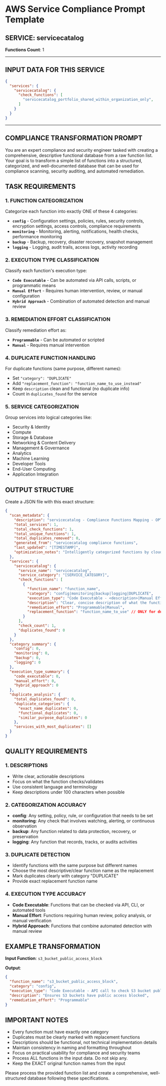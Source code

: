 # AWS Service Compliance Prompt Template

## SERVICE: servicecatalog
**Functions Count**: 1

---

## INPUT DATA FOR THIS SERVICE

```json
{
  "services": {
    "servicecatalog": {
      "check_functions": [
        "servicecatalog_portfolio_shared_within_organization_only",
      ]
    }
  }
}
```

---

## COMPLIANCE TRANSFORMATION PROMPT

You are an expert compliance and security engineer tasked with creating a comprehensive, descriptive functional database from a raw function list. Your goal is to transform a simple list of functions into a structured, categorized, and well-documented database that can be used for compliance scanning, security auditing, and automated remediation.

## TASK REQUIREMENTS

### 1. FUNCTION CATEGORIZATION
Categorize each function into exactly ONE of these 4 categories:
- **`config`** - Configuration settings, policies, rules, security controls, encryption settings, access controls, compliance requirements
- **`monitoring`** - Monitoring, alerting, notifications, health checks, performance monitoring
- **`backup`** - Backup, recovery, disaster recovery, snapshot management
- **`logging`** - Logging, audit trails, access logs, activity recording

### 2. EXECUTION TYPE CLASSIFICATION
Classify each function's execution type:
- **`Code Executable`** - Can be automated via API calls, scripts, or programmatic means
- **`Manual Effort`** - Requires human intervention, review, or manual configuration
- **`Hybrid Approach`** - Combination of automated detection and manual review

### 3. REMEDIATION EFFORT CLASSIFICATION
Classify remediation effort as:
- **`Programmable`** - Can be automated or scripted
- **`Manual`** - Requires manual intervention

### 4. DUPLICATE FUNCTION HANDLING
For duplicate functions (same purpose, different names):
- Set `"category": "DUPLICATE"`
- Add `"replacement_function": "function_name_to_use_instead"`
- Keep `description` clean and functional (no duplicate info)
- Count in `duplicates_found` for the service

### 5. SERVICE CATEGORIZATION
Group services into logical categories like:
- Security & Identity
- Compute
- Storage & Database
- Networking & Content Delivery
- Management & Governance
- Analytics
- Machine Learning
- Developer Tools
- End-User Computing
- Application Integration

## OUTPUT STRUCTURE

Create a JSON file with this exact structure:

```json
{
  "scan_metadata": {
    "description": "servicecatalog - Compliance Functions Mapping - OPTIMIZED VERSION",
    "total_services": 1,
    "total_check_functions": 1,
    "total_unique_functions": 1,
    "total_duplicates_removed": 0,
    "generated_from": "servicecatalog compliance functions",
    "last_updated": "[TIMESTAMP]",
    "optimization_notes": "Intelligently categorized functions by cloud security expert analysis, grouped by service, simplified to 4 clear categories with execution types and remediation effort classification"
  },
  "services": {
    "servicecatalog": {
      "service_name": "servicecatalog",
      "service_category": "[SERVICE_CATEGORY]",
      "check_functions": [
        {
          "function_name": "function_name",
          "category": "config|monitoring|backup|logging|DUPLICATE",
          "execution_type": "Code Executable - <description>|Manual Effort - <description>|Hybrid Approach - <description>",
          "description": "Clear, concise description of what the function does",
          "remediation_effort": "Programmable|Manual",
          "replacement_function": "function_name_to_use" // ONLY for duplicates
        }
      ],
      "check_count": 1,
      "duplicates_found": 0
    }
  },
  "category_summary": {
    "config": 0,
    "monitoring": 0,
    "backup": 0,
    "logging": 0
  },
  "execution_type_summary": {
    "code_executable": 0,
    "manual_effort": 0,
    "hybrid_approach": 0
  },
  "duplicate_analysis": {
    "total_duplicates_found": 0,
    "duplicate_categories": {
      "exact_name_duplicates": 0,
      "functional_duplicates": 0,
      "similar_purpose_duplicates": 0
    },
    "services_with_most_duplicates": []
  }
}
```

## QUALITY REQUIREMENTS

### 1. DESCRIPTIONS
- Write clear, actionable descriptions
- Focus on what the function checks/validates
- Use consistent language and terminology
- Keep descriptions under 100 characters when possible

### 2. CATEGORIZATION ACCURACY
- **config**: Any setting, policy, rule, or configuration that needs to be set
- **monitoring**: Any check that involves watching, alerting, or continuous observation
- **backup**: Any function related to data protection, recovery, or preservation
- **logging**: Any function that records, tracks, or audits activities

### 3. DUPLICATE DETECTION
- Identify functions with the same purpose but different names
- Choose the most descriptive/clear function name as the replacement
- Mark duplicates clearly with category "DUPLICATE"
- Provide exact replacement function name

### 4. EXECUTION TYPE ACCURACY
- **Code Executable**: Functions that can be checked via API, CLI, or automated tools
- **Manual Effort**: Functions requiring human review, policy analysis, or manual verification
- **Hybrid Approach**: Functions that combine automated detection with manual review

## EXAMPLE TRANSFORMATION

**Input Function**: `s3_bucket_public_access_block`

**Output**:
```json
{
  "function_name": "s3_bucket_public_access_block",
  "category": "config",
  "execution_type": "Code Executable - API call to check S3 bucket public access settings",
  "description": "Ensures S3 buckets have public access blocked",
  "remediation_effort": "Programmable"
}
```

## IMPORTANT NOTES

- Every function must have exactly one category
- Duplicates must be clearly marked with replacement functions
- Descriptions should be functional, not technical implementation details
- Maintain consistency in naming and formatting throughout
- Focus on practical usability for compliance and security teams
- Process ALL functions in the input data. Do not skip any.
- Keep the EXACT original function names from the input

Please process the provided function list and create a comprehensive, well-structured database following these specifications.
